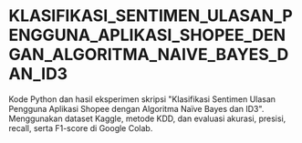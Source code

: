 # KLASIFIKASI_SENTIMEN_ULASAN_PENGGUNA_APLIKASI_SHOPEE_DENGAN_ALGORITMA_NAIVE_BAYES_DAN_ID3
Kode Python dan hasil eksperimen skripsi "Klasifikasi Sentimen Ulasan Pengguna Aplikasi Shopee dengan Algoritma Naïve Bayes dan ID3". Menggunakan dataset Kaggle, metode KDD, dan evaluasi akurasi, presisi, recall, serta F1-score di Google Colab.
